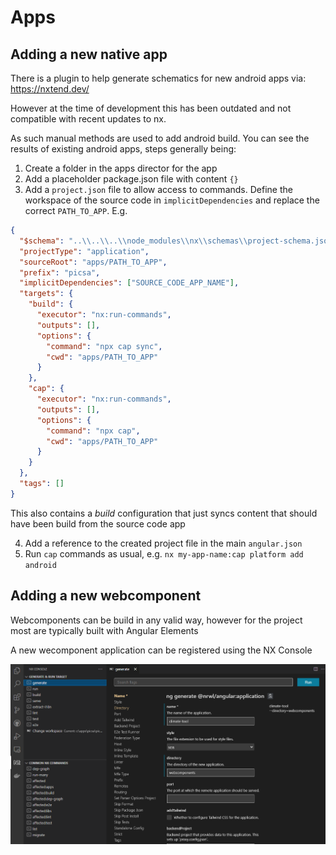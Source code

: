 # Apps

## Adding a new native app

There is a plugin to help generate schematics for new android apps via:
https://nxtend.dev/

However at the time of development this has been outdated and not compatible with recent updates to nx.

As such manual methods are used to add android build. You can see the results of existing android apps, steps generally being:

1. Create a folder in the apps director for the app
2. Add a placeholder package.json file with content `{}`
3. Add a `project.json` file to allow access to commands. Define the workspace of the source code in `implicitDependencies` and replace the correct `PATH_TO_APP`. E.g.

```json
{
  "$schema": "..\\..\\..\\node_modules\\nx\\schemas\\project-schema.json",
  "projectType": "application",
  "sourceRoot": "apps/PATH_TO_APP",
  "prefix": "picsa",
  "implicitDependencies": ["SOURCE_CODE_APP_NAME"],
  "targets": {
    "build": {
      "executor": "nx:run-commands",
      "outputs": [],
      "options": {
        "command": "npx cap sync",
        "cwd": "apps/PATH_TO_APP"
      }
    },
    "cap": {
      "executor": "nx:run-commands",
      "outputs": [],
      "options": {
        "command": "npx cap",
        "cwd": "apps/PATH_TO_APP"
      }
    }
  },
  "tags": []
}
```

This also contains a _build_ configuration that just syncs content that should have been build from the source code app

4. Add a reference to the created project file in the main `angular.json`
5. Run `cap` commands as usual, e.g. `nx my-app-name:cap platform add android`

## Adding a new webcomponent

Webcomponents can be build in any valid way, however for the project most are typically built with Angular Elements

A new wecomponent application can be registered using the NX Console

![](images/new-webcomponent.png)
